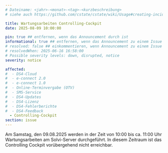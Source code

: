 ```yaml
---
# Dateiname: <jahr>-<monat>-<tag>-<kurzbeschreibung>
# siehe auch https://github.com/cstate/cstate/wiki/Usage#creating-incidents-method-1

title: Wartungsarbeiten Controlling-Cockpit
date: 2025-08-09 10:00:00

pin: true ## entfernen, wenn das Announcement durch ist
informational: true ## entfernen, wenn das Announcement zu einem Issue umgestellt werden soll
# resolved: false ## einkommentieren, wenn Announcement zu einem Issue umgestellt werden soll
# resolvedWhen: 2025-06-16 16:58:00
# Possible severity levels: down, disrupted, notice
severity: notice

affected:
#  - DS4-Cloud
#  - e-connect 2.0
#  - e-connect 1.0
#  - Online-Terminvergabe (OTV)
#  - SMS-Service
#  - DS4-Updates
#  - DS4-Lizenz
#  - DS4-Fehlerberichte
#  - DS4-Feedback
  - Controlling-Cockpit
section: issue
---
```


Am Samstag, den 09.08.2025 werden in der Zeit von 10:00 bis ca. 11:00 Uhr Wartungsarbeiten am Solvi-Server durchgeführt. In diesem Zeitraum ist das Controlling Cockpit vorübergehend nicht erreichbar.
